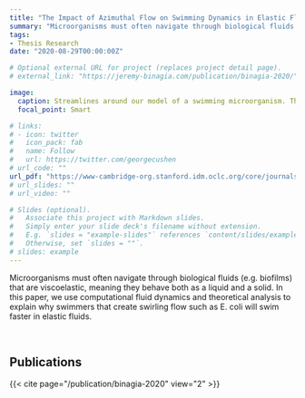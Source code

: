 ```yaml
---
title: "The Impact of Azimuthal Flow on Swimming Dynamics in Elastic Fluids" #"How Swirling Flow Increases Swimming Speeds in Elastic Fluids"
summary: "Microorganisms must often navigate through biological fluids (e.g. biofilms) that are viscoelastic, meaning they behave both as a liquid and a solid. In this paper, we use computational fluid dynamics and theoretical analysis to explain why swimmers that create swirling flow such as E. coli will swim faster in elastic fluids."  # Add a page description. Space to avoid printing out contents.
tags:
- Thesis Research
date: "2020-08-29T00:00:00Z"

# Optional external URL for project (replaces project detail page).
# external_link: "https://jeremy-binagia.com/publication/binagia-2020/"

image:
  caption: Streamlines around our model of a swimming microorganism. This type of flow would be created for example by a swimming bacteria that moves via a rotating tail/body, such as E. coli.
  focal_point: Smart

# links:
# - icon: twitter
#   icon_pack: fab
#   name: Follow
#   url: https://twitter.com/georgecushen
# url_code: ""
url_pdf: "https://www-cambridge-org.stanford.idm.oclc.org/core/journals/journal-of-fluid-mechanics/article/swimming-with-swirl-in-a-viscoelastic-fluid/0EABD11C7FC817C4EDA19084575D23F4"
# url_slides: ""
# url_video: ""

# Slides (optional).
#   Associate this project with Markdown slides.
#   Simply enter your slide deck's filename without extension.
#   E.g. `slides = "example-slides"` references `content/slides/example-slides.md`.
#   Otherwise, set `slides = ""`.
# slides: example
---
```

Microorganisms must often navigate through biological fluids (e.g. biofilms) that are viscoelastic, meaning they behave both as a liquid and a solid. In this paper, we use computational fluid dynamics and theoretical analysis to explain why swimmers that create swirling flow such as E. coli will swim faster in elastic fluids.

` ` <!-- can also use <br/><br/> -->
` `
` `

## Publications
{{< cite page="/publication/binagia-2020" view="2" >}}
